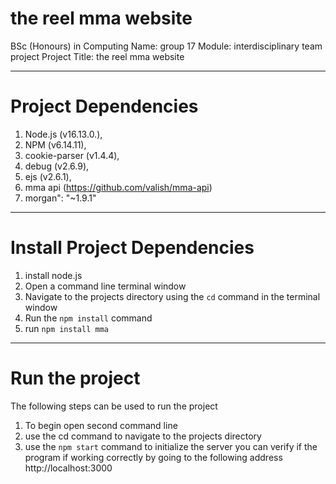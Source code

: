 # the reel mma website
BSc (Honours) in Computing
Name: group 17
Module: interdisciplinary team project
Project Title: the reel mma website
_____________________________
# Project Dependencies
1. Node.js (v16.13.0.),
2. NPM (v6.14.11),
3. cookie-parser (v1.4.4),
4. debug (v2.6.9),
5. ejs (v2.6.1),
6. mma api (https://github.com/valish/mma-api)
7. morgan": "~1.9.1"

_____________________________
# Install Project Dependencies
1. install node.js
2. Open a command line terminal window
3. Navigate to the projects directory using the `cd` command in the terminal window
4. Run the `npm install` command
5. run `npm install mma` 
_____________________________
# Run the project
The following steps can be used to run the project
1. To begin open second command line 
2. use the cd command to navigate to the projects directory
3. use the `npm start` command to initialize the server
you can verify if the program if working correctly by going to the following address
http://localhost:3000

